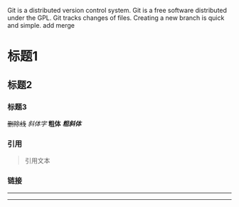 Git is a distributed version control system.
Git is a free software distributed under the GPL.
Git tracks changes of files.
Creating a new branch is quick and simple.
add merge
# 标题1

## 标题2

### 标题3

~~删除线~~
*斜体字*
**粗体**
***粗斜体***

### 引用

> 引用文本

### 链接
---

---

